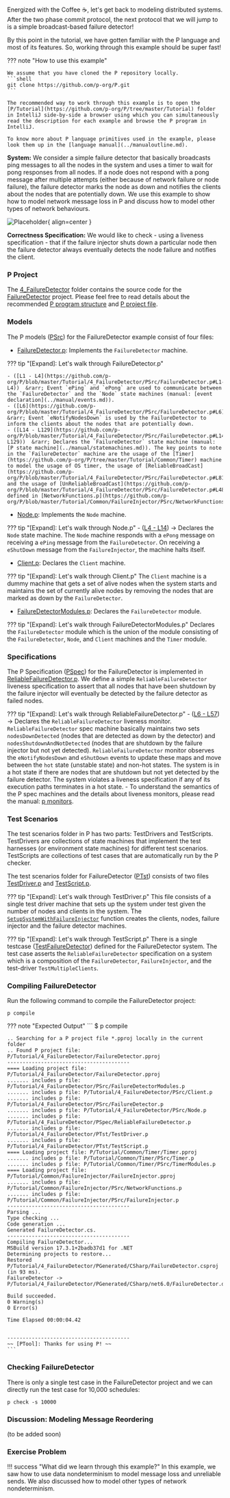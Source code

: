 
Energized with the Coffee :coffee:, let's get back to modeling distributed systems. After the two phase commit protocol, the next protocol that we will jump to is a simple broadcast-based failure detector!

By this point in the tutorial, we have gotten familiar with the P language and most of its features. So, working through this example should be super fast!

??? note "How to use this example"

    We assume that you have cloned the P repository locally.
    ```shell 
    git clone https://github.com/p-org/P.git
    ```

    The recommended way to work through this example is to open the [P/Tutorial](https://github.com/p-org/P/tree/master/Tutorial) folder in IntelliJ side-by-side a browser using which you can simultaneously read the description for each example and browse the P program in IntelliJ.

    To know more about P language primitives used in the example, please look them up in the [language manual](../manualoutline.md).

**System:** We consider a simple failure detector that basically broadcasts ping messages to all the nodes in the system and uses a timer to wait for pong responses from all nodes. If a node does not respond with a pong message after multiple attempts (either because of network failure or node failure), the failure detector marks the node as down and notifies the clients about the nodes that are potentially down. We use this example to show how to model network message loss in P and discuss how to model other types of network behaviours.

![Placeholder](failuredetector.png){ align=center }

**Correctness Specification:** We would like to check - using a liveness specification - that if the failure injector shuts down a particular node then the failure detector always eventually detects the node failure and notifies the client.

### P Project

The [4_FailureDetector](https://github.com/p-org/P/tree/master/Tutorial/4_FailureDetector) folder contains the source code for the [FailureDetector](https://github.com/p-org/P/blob/master/Tutorial/4_FailureDetector/FailureDetector.pproj) project. Please feel free to read details about the recommended [P program structure](../advanced/structureOfPProgram.md) and [P project file](../advanced/PProject.md).

### Models

The P models ([PSrc](https://github.com/p-org/P/tree/master/Tutorial/4_FailureDetector/PSrc)) for the FailureDetector example consist of four files:

- [FailureDetector.p](https://github.com/p-org/P/blob/master/Tutorial/4_FailureDetector/PSrc/FailureDetector.p): Implements the `FailureDetector` machine.
  
??? tip "[Expand]: Let's walk through FailureDetector.p"

    - ([L1 - L4](https://github.com/p-org/P/blob/master/Tutorial/4_FailureDetector/PSrc/FailureDetector.p#L1-L4))  &rarr; Event `ePing` and `ePong` are used to communicate between the `FailureDetector` and the `Node` state machines (manual: [event declaration](../manual/events.md)).
    - ([L6](https://github.com/p-org/P/blob/master/Tutorial/4_FailureDetector/PSrc/FailureDetector.p#L6)) &rarr; Event `eNotifyNodesDown` is used by the FailureDetector to inform the clients about the nodes that are potentially down.
    - ([L14 - L129](https://github.com/p-org/P/blob/master/Tutorial/4_FailureDetector/PSrc/FailureDetector.p#L14-L129))  &rarr; Declares the `FailureDetector` state machine (manual: [P state machine](../manual/statemachines.md)). The key points to note in the `FailureDetector` machine are the usage of the [Timer](https://github.com/p-org/P/tree/master/Tutorial/Common/Timer) machine to model the usage of OS timer, the usage of [ReliableBroadCast](https://github.com/p-org/P/blob/master/Tutorial/4_FailureDetector/PSrc/FailureDetector.p#L81), and the usage of [UnReliableBroadCast](https://github.com/p-org/P/blob/master/Tutorial/4_FailureDetector/PSrc/FailureDetector.p#L48) defined in [NetworkFunctions.p](https://github.com/p-org/P/blob/master/Tutorial/Common/FailureInjector/PSrc/NetworkFunctions.p).

- [Node.p](https://github.com/p-org/P/blob/master/Tutorial/4_FailureDetector/PSrc/Node.p): Implements the `Node` machine.
  
??? tip "[Expand]: Let's walk through Node.p"
    - ([L4 - L14](https://github.com/p-org/P/blob/master/Tutorial/4_FailureDetector/PSrc/Node.p#L4-L14)) &rarr; Declares the `Node` state machine. The `Node` machine responds with a `ePong` message on receiving a `ePing` message from the `FailureDetector`. On receiving a `eShutDown` message from the `FailureInjector`, the machine halts itself.

- [Client.p](https://github.com/p-org/P/blob/master/Tutorial/4_FailureDetector/PSrc/Client.p): Declares the `Client` machine.

??? tip "[Expand]: Let's walk through  Client.p"
    The `Client` machine is a dummy machine that gets a set of alive nodes when the system starts and maintains the set of currently alive nodes by removing the nodes that are marked as down by the `FailureDetector`.
  
- [FailureDetectorModules.p](https://github.com/p-org/P/blob/master/Tutorial/4_FailureDetector/PSrc/FailureDetectorModules.p): Declares the `FailureDetector` module.

??? tip "[Expand]: Let's walk through FailureDetectorModules.p"
    Declares the `FailureDetector` module which is the union of the module consisting of the `FailureDetector`, `Node`, and `Client` machines and the `Timer` module.



### Specifications

The P Specification ([PSpec](https://github.com/p-org/P/tree/master/Tutorial/4_FailureDetector/PSpec)) for the FailureDetector is implemented in [ReliableFailureDetector.p](https://github.com/p-org/P/blob/master/Tutorial/4_FailureDetector/PSpec/ReliableFailureDetector.p). We define a simple `ReliableFailureDetector` liveness specification to assert that all nodes that have been shutdown
by the failure injector will eventually be detected by the failure detector as failed nodes.

??? tip "[Expand]: Let's walk through ReliableFailureDetector.p"
    - ([L6 - L57](https://github.com/p-org/P/blob/master/Tutorial/4_FailureDetector/PSpec/ReliableFailureDetector.p#L6-L57)) &rarr; Declares the `ReliableFailureDetector` liveness monitor. `ReliableFailureDetector` spec machine basically maintains two sets `nodesDownDetected` (nodes that are detected as down by the detector) and `nodesShutdownAndNotDetected` (nodes that are shutdown by the failure injector but not yet detected). `ReliableFailureDetector` monitor observes the `eNotifyNodesDown` and `eShutDown` events to update these maps and move between the `hot` state (unstable state) and non-hot states. The system is in a hot state if there are nodes that are shutdown but not yet detected by the failure detector. The system violates a liveness specification if any of its execution paths terminates in a hot state.
    - To understand the semantics of the P spec machines and the details about liveness monitors, please read the manual: [p monitors](../manual/monitors.md).

### Test Scenarios

The test scenarios folder in P has two parts: TestDrivers and TestScripts. TestDrivers are collections of state machines that implement the test harnesses (or environment state machines) for different test scenarios. TestScripts are collections of test cases that are automatically run by the P checker.

The test scenarios folder for FailureDetector ([PTst](https://github.com/p-org/P/tree/master/Tutorial/4_FailureDetector/PTst)) consists of two files [TestDriver.p](https://github.com/p-org/P/blob/master/Tutorial/4_FailureDetector/PTst/TestDriver.p) and [TestScript.p](https://github.com/p-org/P/blob/master/Tutorial/4_FailureDetector/PTst/TestScript.p).

??? tip "[Expand]: Let's walk through TestDriver.p"
    This file consists of a single test driver machine that sets up the system under test given the number of nodes and clients in the system. The [`SetupSystemWithFailureInjector`](https://github.com/p-org/P/blob/master/Tutorial/4_FailureDetector/PTst/TestDriver.p#L20-L42) function creates the clients, nodes, failure injector and the failure detector machines.

??? tip "[Expand]: Let's walk through TestScript.p"
    There is a single testcase ([TestFailureDetector](https://github.com/p-org/P/blob/master/Tutorial/4_FailureDetector/PTst/TestScript.p#L1-L3)) defined for the FailureDetector system. The test case asserts the `ReliableFailureDetector` specification on a system which is a composition of the `FailureDetector`, `FailureInjector`, and the test-driver `TestMultipleClients`. 

### Compiling FailureDetector

Run the following command to compile the FailureDetector project:

```shell
p compile
```

??? note "Expected Output"
    ```
    $ p compile

    .. Searching for a P project file *.pproj locally in the current folder
    .. Found P project file: P/Tutorial/4_FailureDetector/FailureDetector.pproj
    ----------------------------------------
    ==== Loading project file: P/Tutorial/4_FailureDetector/FailureDetector.pproj
    ....... includes p file: P/Tutorial/4_FailureDetector/PSrc/FailureDetectorModules.p
    ....... includes p file: P/Tutorial/4_FailureDetector/PSrc/Client.p
    ....... includes p file: P/Tutorial/4_FailureDetector/PSrc/FailureDetector.p
    ....... includes p file: P/Tutorial/4_FailureDetector/PSrc/Node.p
    ....... includes p file: P/Tutorial/4_FailureDetector/PSpec/ReliableFailureDetector.p
    ....... includes p file: P/Tutorial/4_FailureDetector/PTst/TestDriver.p
    ....... includes p file: P/Tutorial/4_FailureDetector/PTst/TestScript.p
    ==== Loading project file: P/Tutorial/Common/Timer/Timer.pproj
    ....... includes p file: P/Tutorial/Common/Timer/PSrc/Timer.p
    ....... includes p file: P/Tutorial/Common/Timer/PSrc/TimerModules.p
    ==== Loading project file: P/Tutorial/Common/FailureInjector/FailureInjector.pproj
    ....... includes p file: P/Tutorial/Common/FailureInjector/PSrc/NetworkFunctions.p
    ....... includes p file: P/Tutorial/Common/FailureInjector/PSrc/FailureInjector.p
    ----------------------------------------
    Parsing ...
    Type checking ...
    Code generation ...
    Generated FailureDetector.cs.
    ----------------------------------------
    Compiling FailureDetector...
    MSBuild version 17.3.1+2badb37d1 for .NET
    Determining projects to restore...
    Restored P/Tutorial/4_FailureDetector/PGenerated/CSharp/FailureDetector.csproj (in 93 ms).
    FailureDetector -> P/Tutorial/4_FailureDetector/PGenerated/CSharp/net6.0/FailureDetector.dll
    
    Build succeeded.
    0 Warning(s)
    0 Error(s)
    
    Time Elapsed 00:00:04.42
    
    
    ----------------------------------------
    ~~ [PTool]: Thanks for using P! ~~
    ```

### Checking FailureDetector

There is only a single test case in the FailureDetector project and we can directly run the test case for 10,000 schedules:

```shell
p check -s 10000
```

### Discussion: Modeling Message Reordering

(to be added soon)

### Exercise Problem

!!! success "What did we learn through this example?"
    In this example, we saw how to use data nondeterminism to model message loss and unreliable sends. We also discussed how to model other types of network nondeterminism.

